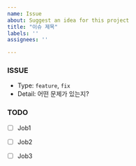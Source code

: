 ```yaml
---
name: Issue
about: Suggest an idea for this project
title: "이슈 제목"
labels: ''
assignees: ''

---
```


### ISSUE
 * Type: `feature`, `fix`
 * Detail: 어떤 문제가 있는지?
### TODO
- [ ]  Job1
- [ ]  Job2
- [ ]  Job3

